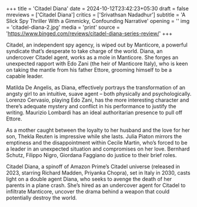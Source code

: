 +++
title = 'Citadel Diana'
date = 2024-10-12T23:42:23+05:30
draft = false
mreviews = ['Citadel Diana']
critics = ['Srivathsan Nadadhur']
subtitle = 'A Slick Spy Thriller With a Gimmicky, Confounding Narrative'
opening = ''
img = 'citadel-diana-2.jpg'
media = 'print'
source = 'https://www.binged.com/reviews/citadel-diana-series-review/'
+++

Citadel, an independent spy agency, is wiped out by Manticore, a powerful syndicate that’s desperate to take charge of the world. Diana, an undercover Citadel agent, works as a mole in Manticore. She forges an unexpected rapport with Edo Zani (the heir of Manticore Italy), who is keen on taking the mantle from his father Ettore, grooming himself to be a capable leader.

Matilda De Angelis, as Diana, effectively portrays the transformation of an angsty girl to an intuitive, suave agent – both physically and psychologically. Lorenzo Cervasio, playing Edo Zani, has the more interesting character and there’s adequate mystery and conflict in his performance to justify the writing. Maurizio Lombardi has an ideal authoritarian presence to pull off Ettore.

As a mother caught between the loyalty to her husband and the love for her son, Thekla Reuten is impressive while she lasts. Julia Piaton mirrors the emptiness and the disappointment within Cecile Martin, who’s forced to be a leader in an unexpected situation and compromises on her love. Bernhard Schutz, Filippo Nigro, Giordana Faggiano do justice to their brief roles.

Citadel Diana, a spinoff of Amazon Prime’s Citadel universe (released in 2023, starring Richard Madden, Priyanka Chopra), set in Italy in 2030, casts light on a double agent Diana, who seeks to avenge the death of her parents in a plane crash. She’s hired as an undercover agent for Citadel to infiltrate Manticore, uncover the drama behind a weapon that could potentially destroy the world.
